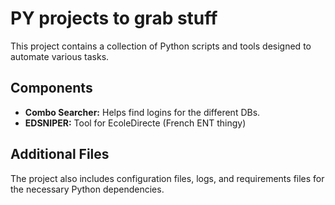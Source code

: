 # PY projects to grab stuff

This project contains a collection of Python scripts and tools designed to automate various tasks.

## Components

* **Combo Searcher:**  Helps find logins for the different DBs.
* **EDSNIPER:**  Tool for EcoleDirecte (French ENT thingy)

## Additional Files

The project also includes configuration files, logs, and requirements files for the necessary Python dependencies.
